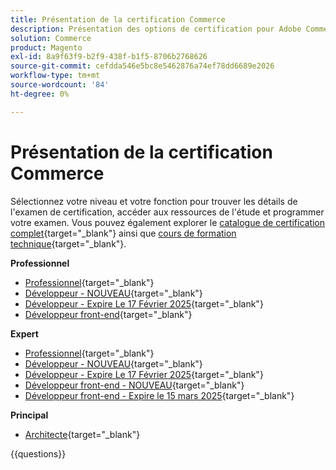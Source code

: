 ```yaml
---
title: Présentation de la certification Commerce
description: Présentation des options de certification pour Adobe Commerce
solution: Commerce
product: Magento
exl-id: 8a9f63f9-b2f9-438f-b1f5-8706b2768626
source-git-commit: cefdda546e5bc8e5462876a74ef78dd6689e2026
workflow-type: tm+mt
source-wordcount: '84'
ht-degree: 0%

---
```


# Présentation de la certification Commerce

Sélectionnez votre niveau et votre fonction pour trouver les détails de l&#39;examen de certification, accéder aux ressources de l&#39;étude et programmer votre examen. Vous pouvez également explorer le [catalogue de certification complet](https://certification.adobe.com/certifications){target="_blank"} ainsi que [cours de formation technique](https://certification.adobe.com/courses/?/courses){target="_blank"}.

**Professionnel**

* [Professionnel](https://certification.adobe.com/certification/business-practitioner-professional){target="_blank"} <!--AD0-E712-->
* [Développeur - NOUVEAU](https://certification.adobe.com/certification/adobe-commerce-developer-professional-v2){target="_blank"} <!--AD0-E724-->
* [Développeur - Expire Le 17 Février 2025](https://certification.adobe.com/certification/commerce-developer-professional){target="_blank"} <!--AD0-E717-->
* [Développeur front-end](https://certification.adobe.com/certification/front-end-developer-professional){target="_blank"} <!--AD0-E721-->

**Expert**

* [Professionnel](https://certification.adobe.com/certification/adobe-commerce-business-practitioner-expert){target="_blank"} <!--AD0-E708-->
* [Développeur - NOUVEAU](https://certification.adobe.com/certification/adobe-commerce-developer-expert-v2){target="_blank"} <!--AD0-E716-->
* [Développeur - Expire Le 17 Février 2025](https://certification.adobe.com/certification/adobe-commerce-developer-expert){target="_blank"} <!--AD0-E716-->
* [Développeur front-end - NOUVEAU](https://certification.adobe.com/certification/front-end-developer-expert-v2){target="_blank"} <!--AD0-E727-->
* [Développeur front-end - Expire le 15 mars 2025](https://certification.adobe.com/certification/front-end-developer-expert){target="_blank"} <!--AD0-E720-->

**Principal**

* [Architecte](https://certification.adobe.com/certification/commerce-architect-master){target="_blank"} <!--AD0-E722-->

{{questions}}

